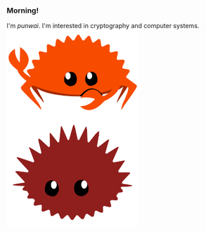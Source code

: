 ### Morning!

<!--
**punwai/punwai** is a ✨ _special_ ✨ repository because its `README.md` (this file) appears on your GitHub profile.

Here are some ideas to get you started:

- 🔭 I’m currently working on ...
- 🌱 I’m currently learning ...
- 👯 I’m looking to collaborate on ...
- 🤔 I’m looking for help with ...
- 💬 Ask me about ...
- 📫 How to reach me: ...
- 😄 Pronouns: ...
- ⚡ Fun fact: ...
-->

I'm _punwai_. I'm interested in cryptography and computer systems.
<img src="./rustacean-flat-gesture.svg" width="300px">
<img src="./rust-urchin.svg" width="300px">
